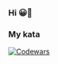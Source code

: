 ### Hi 😀👋
### My kata
[![Codewars](https://www.codewars.com/users/Yaroslav5697/badges/micro)](https://www.codewars.com/users/Yaroslav5697)
